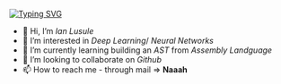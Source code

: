 [![Typing SVG](https://readme-typing-svg.demolab.com/?lines=Hello,+good+to+see+you+🙃;Let's+get+better+together+✊)](https://git.io/typing-svg)

- 👋 Hi, I’m $Ian$ $Lusule$
- 👀 I’m interested in $Deep$ $Learning$/ $Neural$ $Networks$
- 🌱 I’m currently learning building an $AST$ from $Assembly$ $Landguage$
- 💞️ I’m looking to collaborate on $Github$
- 📫 How to reach me - through mail => **Naaah** 
